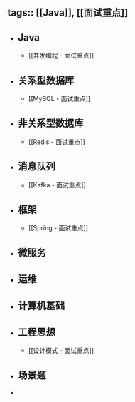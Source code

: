 tags:: [[Java]], [[面试重点]]
---

- ## Java
	- [[并发编程 - 面试重点]]
- ## 关系型数据库
	- [[MySQL - 面试重点]]
- ## 非关系型数据库
	- [[Redis - 面试重点]]
- ## 消息队列
	- [[Kafka - 面试重点]]
- ## 框架
	- [[Spring - 面试重点]]
- ## 微服务
- ## 运维
- ## 计算机基础
- ## 工程思想
	- [[设计模式 - 面试重点]]
- ## 场景题
-